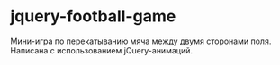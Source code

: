 # jquery-football-game
Мини-игра по перекатыванию мяча между двумя сторонами поля. Написана с использованием jQuery-анимаций.
